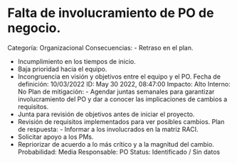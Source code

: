 # Falta de involucramiento de PO de negocio.

Categoría: Organizacional
Consecuencias: - Retraso en el plan.
- Incumplimiento en los tiempos de inicio.
- Baja prioridad hacia el equipo.
- Incongruencia en visión y objetivos entre el equipo y el PO.
Fecha de definición: 10/03/2022
ID: May 30 2022, 08:47:00
Impacto: Alto
Interno: No
Plan de mitigación: - Agendar juntas semanales para garantizar involucramiento del PO y dar a conocer las implicaciones de cambios a requisitos.
- Junta para revisión de objetivos antes de iniciar el proyecto.
- Revisión de requisitos implementados para ver posibles cambios.
Plan de respuesta: - Informar a los involucrados en la matriz RACI.
- Solicitar apoyo a los PMs.
- Repriorizar de acuerdo a lo más crítico y a la magnitud del cambio.
Probabilidad: Media
Responsable: PO
Status: Identificado / Sin datos